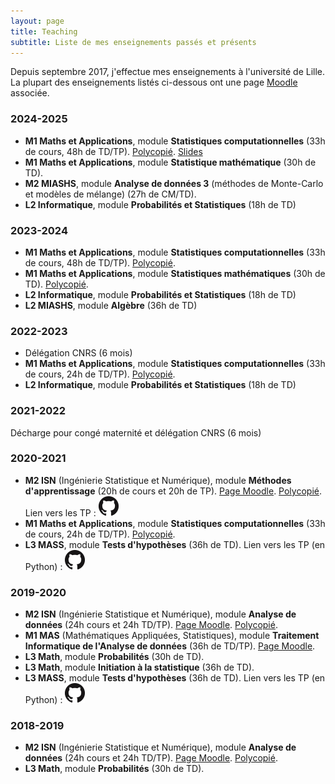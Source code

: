 ```yaml
---
layout: page
title: Teaching
subtitle: Liste de mes enseignements passés et présents
---
```



Depuis septembre 2017, j'effectue mes enseignements à l'université de Lille. La plupart des enseignements listés ci-dessous ont une page [Moodle](https://moodle.univ-lille.fr/) associée.

### 2024-2025
- **M1 Maths et Applications**, module **Statistiques computationnelles** (33h de cours, 48h de TD/TP). [Polycopié](files/Poly_StatComp.pdf). [Slides](https://baeyc.github.io/slides-statcomp/slides_25.html)
- **M1 Maths et Applications**, module **Statistique mathématique** (30h de TD). 
- **M2 MIASHS**, module **Analyse de données 3** (méthodes de Monte-Carlo et modèles de mélange) (27h de CM/TD). 
- **L2 Informatique**, module **Probabilités et Statistiques** (18h de TD)

### 2023-2024
- **M1 Maths et Applications**, module **Statistiques computationnelles** (33h de cours, 48h de TD/TP). [Polycopié](files/Poly_StatComp.pdf).
- **M1 Maths et Applications**, module **Statistiques mathématiques** (30h de TD). [Polycopié](files/Poly_StatComp.pdf).
- **L2 Informatique**, module **Probabilités et Statistiques** (18h de TD)
- **L2 MIASHS**, module **Algèbre** (36h de TD)

### 2022-2023
- Délégation CNRS (6 mois)
- **M1 Maths et Applications**, module **Statistiques computationnelles** (33h de cours, 24h de TD/TP). [Polycopié](files/Poly_StatComp.pdf).
- **L2 Informatique**, module **Probabilités et Statistiques** (18h de TD)

### 2021-2022
Décharge pour congé maternité et délégation CNRS (6 mois)

### 2020-2021
- **M2 ISN** (Ingénierie Statistique et Numérique), module **Méthodes d'apprentissage** (20h de cours et 20h de TP). [Page Moodle](https://moodle.univ-lille.fr/course/view.php?id=1470).
   [Polycopié](files/Poly_AD.pdf).
 Lien vers les TP : [![Github](/img/GitHub-Mark-32px.png)](https://github.com/baeyc/tp-ad-m2isn)
- **M1 Maths et Applications**, module **Statistiques computationnelles** (33h de cours, 24h de TD/TP). [Polycopié](files/Poly_StatComp.pdf).
- **L3 MASS**, module **Tests d'hypothèses** (36h de TD). Lien vers les TP (en Python) : [![Github](/img/GitHub-Mark-32px.png)](https://github.com/baeyc/tpTestsL3MASS)

### 2019-2020
- **M2 ISN** (Ingénierie Statistique et Numérique), module **Analyse de données** (24h cours et 24h TD/TP). [Page Moodle](https://moodle.univ-lille.fr/course/view.php?id=1470).
   [Polycopié](files/Poly_AD.pdf).
- **M1 MAS** (Mathématiques Appliquées, Statistiques), module **Traitement Informatique de l'Analyse de données** (36h de TD/TP). [Page Moodle](https://moodle.univ-lille.fr/course/view.php?id=9529).
- **L3 Math**, module **Probabilités** (30h de TD).
- **L3 Math**, module **Initiation à la statistique** (36h de TD).
- **L3 MASS**, module **Tests d'hypothèses** (36h de TD). Lien vers les TP (en Python) : [![Github](/img/GitHub-Mark-32px.png)](https://github.com/baeyc/tpTestsL3MASS)

### 2018-2019 
- **M2 ISN** (Ingénierie Statistique et Numérique), module **Analyse de données** (24h cours et 24h TD/TP). [Page Moodle](https://moodle.univ-lille.fr/course/view.php?id=1470). [Polycopié](files/Poly_AD.pdf).
- **L3 Math**, module **Probabilités** (30h de TD).


